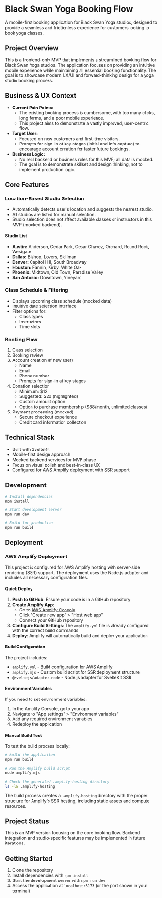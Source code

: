 # Black Swan Yoga Booking Flow

A mobile-first booking application for Black Swan Yoga studios, designed to provide a seamless and frictionless experience for customers looking to book yoga classes.

## Project Overview

This is a frontend-only MVP that implements a streamlined booking flow for Black Swan Yoga studios. The application focuses on providing an intuitive mobile experience while maintaining all essential booking functionality. The goal is to showcase modern UX/UI and forward-thinking design for a yoga studio booking process.

## Business & UX Context

- **Current Pain Points:**
  - The existing booking process is cumbersome, with too many clicks, long forms, and a poor mobile experience.
  - This project aims to demonstrate a vastly improved, user-centric flow.
- **Target User:**
  - Focused on new customers and first-time visitors.
  - Prompts for sign-in at key stages (initial and info capture) to encourage account creation for faster future bookings.
- **Business Logic:**
  - No real backend or business rules for this MVP; all data is mocked.
  - The goal is to demonstrate skillset and design thinking, not to implement production logic.

## Core Features

### Location-Based Studio Selection
- Automatically detects user's location and suggests the nearest studio.
- All studios are listed for manual selection.
- Studio selection does not affect available classes or instructors in this MVP (mocked backend).

#### Studio List
- **Austin:** Anderson, Cedar Park, Cesar Chavez, Orchard, Round Rock, Westgate
- **Dallas:** Bishop, Lovers, Skillman
- **Denver:** Capitol Hill, South Broadway
- **Houston:** Fannin, Kirby, White Oak
- **Phoenix:** Midtown, Old Town, Paradise Valley
- **San Antonio:** Downtown, Vineyard

### Class Schedule & Filtering
- Displays upcoming class schedule (mocked data)
- Intuitive date selection interface
- Filter options for:
  - Class types
  - Instructors
  - Time slots

### Booking Flow
1. Class selection
2. Booking review
3. Account creation (if new user)
   - Name
   - Email
   - Phone number
   - Prompts for sign-in at key stages
4. Donation selection
   - Minimum: $12
   - Suggested: $20 (highlighted)
   - Custom amount option
   - Option to purchase membership ($88/month, unlimited classes)
5. Payment processing (mocked)
   - Secure checkout experience
   - Credit card information collection

## Technical Stack

- Built with SvelteKit
- Mobile-first design approach
- Mocked backend services for MVP phase
- Focus on visual polish and best-in-class UX
- Configured for AWS Amplify deployment with SSR support

## Development

```bash
# Install dependencies
npm install

# Start development server
npm run dev

# Build for production
npm run build
```

## Deployment

### AWS Amplify Deployment

This project is configured for AWS Amplify hosting with server-side rendering (SSR) support. The deployment uses the Node.js adapter and includes all necessary configuration files.

#### Quick Deploy

1. **Push to GitHub**: Ensure your code is in a GitHub repository
2. **Create Amplify App**: 
   - Go to [AWS Amplify Console](https://console.aws.amazon.com/amplify/)
   - Click "Create new app" > "Host web app"
   - Connect your GitHub repository
3. **Configure Build Settings**: The `amplify.yml` file is already configured with the correct build commands
4. **Deploy**: Amplify will automatically build and deploy your application

#### Build Configuration

The project includes:
- `amplify.yml` - Build configuration for AWS Amplify
- `amplify.mjs` - Custom build script for SSR deployment structure
- `@sveltejs/adapter-node` - Node.js adapter for SvelteKit SSR

#### Environment Variables

If you need to set environment variables:
1. In the Amplify Console, go to your app
2. Navigate to "App settings" > "Environment variables"
3. Add any required environment variables
4. Redeploy the application

#### Manual Build Test

To test the build process locally:

```bash
# Build the application
npm run build

# Run the Amplify build script
node amplify.mjs

# Check the generated .amplify-hosting directory
ls -la .amplify-hosting
```

The build process creates a `.amplify-hosting` directory with the proper structure for Amplify's SSR hosting, including static assets and compute resources.

## Project Status

This is an MVP version focusing on the core booking flow. Backend integration and studio-specific features may be implemented in future iterations.

## Getting Started

1. Clone the repository
2. Install dependencies with `npm install`
3. Start the development server with `npm run dev`
4. Access the application at `localhost:5173` (or the port shown in your terminal)
